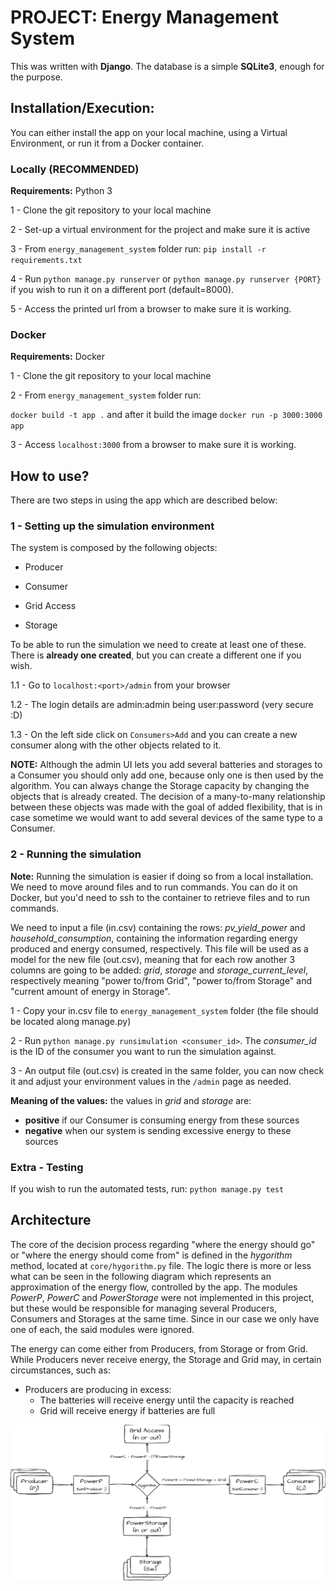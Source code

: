 # PROJECT: Energy Management System
This was written with **Django**. The database is a simple **SQLite3**, enough for the purpose.


## Installation/Execution:
You can either install the app on your local machine, using a Virtual Environment, or run it from a Docker container.


### Locally (RECOMMENDED)

**Requirements:** Python 3

1 - Clone the git repository to your local machine

2 - Set-up a virtual environment for the project and make sure it is active

3 - From `energy_management_system` folder run:
`pip install -r requirements.txt`

4 - Run `python manage.py runserver` or `python manage.py runserver {PORT}` if you wish to run it on a different port (default=8000).

5 - Access the printed url from a browser to make sure it is working.


### Docker

**Requirements:** Docker

1 - Clone the git repository to your local machine

2 - From `energy_management_system` folder run:

`docker build -t app .` and after it build the image `docker run -p 3000:3000 app`

3 - Access `localhost:3000` from a browser to make sure it is working.


## How to use?

There are two steps in using the app which are described below:
### 1 - Setting up the simulation environment
The system is composed by the following objects:

- Producer

- Consumer

- Grid Access

- Storage

To be able to run the simulation we need to create at least one of these.
There is **already one created**, but you can create a different one if you wish.

1.1 - Go to `localhost:<port>/admin` from your browser

1.2 - The login details are admin:admin being user:password (very secure :D)

1.3 - On the left side click on `Consumers>Add` and you can create a new consumer along with the other objects related to it.


**NOTE:** Although the admin UI lets you add several batteries and storages to a Consumer you should only add one, 
because only one is then used by the algorithm. You can always change the Storage capacity by changing the objects that is already
created. The decision of a many-to-many relationship between these objects was made with the goal of added flexibility, that is
in case sometime we would want to add several devices of the same type to a Consumer.


### 2 - Running the simulation
**Note:** Running the simulation is easier if doing so from a local installation. We need to move around files and to run commands.
You can do it on Docker, but you'd need to ssh to the container to retrieve files and to run commands.

We need to input a file (in.csv) containing the rows: *pv_yield_power* and *household_consumption*, containing the information regarding energy produced and energy consumed, respectively. This file will be used as a model for the new file (out.csv), meaning that for each row another 3 columns are going to be added: *grid*, *storage* and *storage_current_level*, respectively meaning "power to/from Grid", "power to/from Storage" and "current amount of energy in Storage".

1 - Copy your in.csv file to `energy_management_system` folder (the file should be located along manage.py)

2 - Run `python manage.py runsimulation <consumer_id>`. The *consumer_id* is the ID of the consumer you want to run the simulation against.

3 - An output file (out.csv) is created in the same folder, you can now check it and adjust your environment values in the `/admin` page as needed.

**Meaning of the values:** the values in *grid* and *storage* are:
- **positive** if our Consumer is consuming energy from these sources
- **negative** when our system is sending excessive energy to these sources


### Extra - Testing
If you wish to run the automated tests, run: `python manage.py test`


## Architecture
The core of the decision process regarding "where the energy should go" or "where the energy should come from" is defined in the *hygorithm* method, located at `core/hygorithm.py` file. The logic there is more or less what can be seen in the following diagram which represents an approximation of the energy flow, controlled by the app. The modules *PowerP*, *PowerC* and *PowerStorage* were not implemented in this project, but these would be responsible for managing several Producers, Consumers and Storages at the same time. Since in our case we only have one of each, the said modules were ignored.

The energy can come either from Producers, from Storage or from Grid. While Producers never receive energy, the Storage and Grid may, in certain circumstances, such as:

- Producers are producing in excess:
    - The batteries will receive energy until the capacity is reached
    - Grid will receive energy if batteries are full

![Screenshot](/energy_management_system/docs/hymate_1.png)